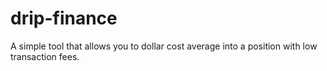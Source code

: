 # drip-finance
A simple tool that allows you to dollar cost average into a position with low transaction fees. 
